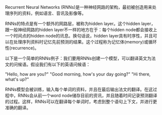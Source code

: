 Recurrent Neural Networks (RNNs)是一种神经网路的架构，最初被创造用来处理序列的资料，例如语言、音讯及影像等。

RNNs的特点是有一个额外的网路层，被称为hidden layer。这个hidden layer，跟一般神经网路的hidden layer不一样的地方在于：每个hidden node都会接收上一个时间点的hidden node的讯息。换句话说，hidden layer具有时序性，并且可以在处理序列资料时记忆先前预测的结果。这个过程称为记忆体(memory)或循环性(recurrence)。

以下是一个简单的RNNs例子：我们要用RNNs创建一个模型，可以翻译英文为法文的问候语。假设我们有以下的英语问候语：

"Hello, how are you?"
"Good morning, how's your day going?"
"Hi there, what's up?"

RNNs模型会被训练，输入每个单词的资料，并且在最后输出法文的翻译。在这过程中，RNNs会从前一个word node储存目前的资讯，并且随着时间记录预测翻译的过程。这样，RNNs可以在翻译每个单词时，考虑到整个语句上下文，并进行更准确的翻译。